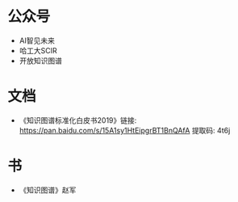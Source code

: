 # 公众号
- AI智见未来
- 哈工大SCIR
- 开放知识图谱
# 文档
- 《知识图谱标准化白皮书2019》链接: https://pan.baidu.com/s/15A1sy1HtEipgrBT1BnQAfA 提取码: 4t6j 
# 书
 - 《知识图谱》赵军
